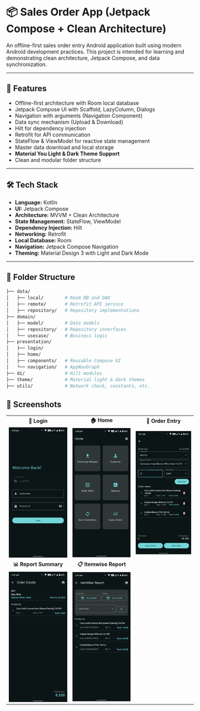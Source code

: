 # 📦 Sales Order App (Jetpack Compose + Clean Architecture)

An offline-first sales order entry Android application built using modern Android development practices. This project is intended for learning and demonstrating clean architecture, Jetpack Compose, and data synchronization.

---

## 🚀 Features

- Offline-first architecture with Room local database
- Jetpack Compose UI with Scaffold, LazyColumn, Dialogs
- Navigation with arguments (Navigation Component)
- Data sync mechanism (Upload & Download)
- Hilt for dependency injection
- Retrofit for API communication
- StateFlow & ViewModel for reactive state management
- Master data download and local storage
- **Material You Light & Dark Theme Support**
- Clean and modular folder structure

---

## 🛠️ Tech Stack

- **Language:** Kotlin
- **UI:** Jetpack Compose
- **Architecture:** MVVM + Clean Architecture
- **State Management:** StateFlow, ViewModel
- **Dependency Injection:** Hilt
- **Networking:** Retrofit
- **Local Database:** Room
- **Navigation:** Jetpack Compose Navigation
- **Theming:** Material Design 3 with Light and Dark Mode

---

## 📁 Folder Structure

```bash
├── data/
│   ├── local/        # Room DB and DAO
│   ├── remote/       # Retrofit API service
│   ├── repository/   # Repository implementations
├── domain/
│   ├── model/        # Data models
│   ├── repository/   # Repository interfaces
│   └── usecase/      # Business logic
├── presentation/
│   ├── login/
│   ├── home/
│   ├── components/   # Reusable Compose UI
│   └── navigation/   # AppNavGraph
├── di/               # Hilt modules
├── theme/            # Material light & dark themes
├── utils/            # Network check, constants, etc.

```


## 📱 Screenshots

<table>
  <tr>
    <td align="center"><strong>🔐 Login</strong></td>
    <td align="center"><strong>🏠 Home</strong></td>
    <td align="center"><strong>🧾 Order Entry</strong></td>
  </tr>
  <tr>
    <td><img src="screens/login_screen.jpeg" width="200"/></td>
    <td><img src="screens/home_screen.jpeg" width="200"/></td>
    <td><img src="screens/entry_screen.jpeg" width="200"/></td>
  </tr>
  <tr>
    <td align="center"><strong>📊 Report Summary</strong></td>
    <td align="center"><strong>📋 Itemwise Report</strong></td>
  </tr>
  <tr>
    <td><img src="screens/report_screen.jpeg" width="200"/></td>
    <td><img src="screens/itemwise_screen.jpeg" width="200"/></td>
  </tr>
</table>





